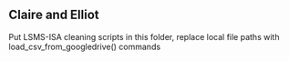 ## Claire and Elliot  
Put LSMS-ISA cleaning scripts in this folder, replace local file paths with load_csv_from_googledrive() commands 
